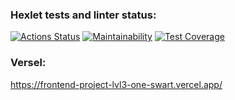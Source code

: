 ### Hexlet tests and linter status:
[![Actions Status](https://github.com/AidanMegabyte/frontend-project-lvl3/workflows/hexlet-check/badge.svg)](https://github.com/AidanMegabyte/frontend-project-lvl3/actions)
[![Maintainability](https://api.codeclimate.com/v1/badges/2d7301ae479faaffb6d6/maintainability)](https://codeclimate.com/github/AidanMegabyte/frontend-project-lvl3/maintainability)
[![Test Coverage](https://api.codeclimate.com/v1/badges/2d7301ae479faaffb6d6/test_coverage)](https://codeclimate.com/github/AidanMegabyte/frontend-project-lvl3/test_coverage)
### Versel:
https://frontend-project-lvl3-one-swart.vercel.app/
